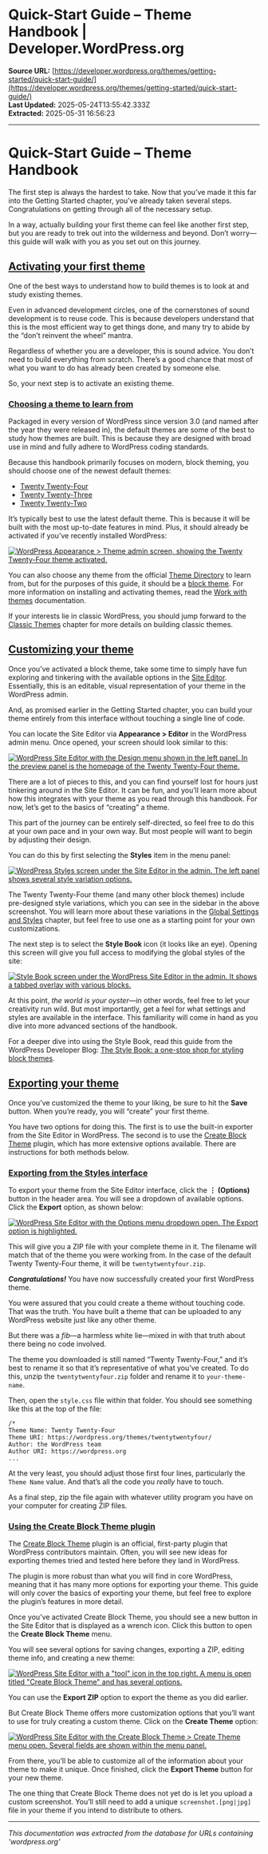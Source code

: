 # Quick-Start Guide – Theme Handbook | Developer.WordPress.org

**Source URL:** [https://developer.wordpress.org/themes/getting-started/quick-start-guide/](https://developer.wordpress.org/themes/getting-started/quick-start-guide/)  
**Last Updated:** 2025-05-24T13:55:42.333Z  
**Extracted:** 2025-05-31 16:56:23

---

# Quick-Start Guide – Theme Handbook

The first step is always the hardest to take. Now that you’ve made it this far into the Getting Started chapter, you’ve already taken several steps. Congratulations on getting through all of the necessary setup.

In a way, actually building your first theme can feel like another first step, but you are ready to trek out into the wilderness and beyond. Don’t worry—this guide will walk with you as you set out on this journey.

## [Activating your first theme](#activating-your-first-theme)

One of the best ways to understand how to build themes is to look at and study existing themes. 

Even in advanced development circles, one of the cornerstones of sound development is to reuse code. This is because developers understand that this is the most efficient way to get things done, and many try to abide by the “don’t reinvent the wheel” mantra.

Regardless of whether you are a developer, this is sound advice. You don’t need to build everything from scratch. There’s a good chance that most of what you want to do has already been created by someone else.

So, your next step is to activate an existing theme.

### [Choosing a theme to learn from](#choosing-a-theme-to-learn-from)

Packaged in every version of WordPress since version 3.0 (and named after the year they were released in), the default themes are some of the best to study how themes are built. This is because they are designed with broad use in mind and fully adhere to WordPress coding standards.

Because this handbook primarily focuses on modern, block theming, you should choose one of the newest default themes:

*   [Twenty Twenty-Four](https://wordpress.org/themes/twentytwentyfour/)
*   [Twenty Twenty-Three](https://wordpress.org/themes/twentytwentythree/)
*   [Twenty Twenty-Two](https://wordpress.org/themes/twentytwentytwo/) 

It’s typically best to use the latest default theme. This is because it will be built with the most up-to-date features in mind. Plus, it should already be activated if you’ve recently installed WordPress:

[![WordPress Appearance > Theme admin screen, showing the Twenty Twenty-Four theme activated.](https://i0.wp.com/developer.wordpress.org/files/2023/11/tt4-activated.jpg?resize=2048%2C1064&ssl=1)](https://i0.wp.com/developer.wordpress.org/files/2023/11/tt4-activated.jpg?ssl=1)

You can also choose any theme from the official [Theme Directory](https://wordpress.org/themes/) to learn from, but for the purposes of this guide, it should be a [block theme](https://wordpress.org/themes/tags/full-site-editing/). For more information on installing and activating themes, read the [Work with themes](https://wordpress.org/documentation/article/work-with-themes/) documentation.

If your interests lie in classic WordPress, you should jump forward to the [Classic Themes](https://developer.wordpress.org/themes/classic-themes/) chapter for more details on building classic themes.

## [Customizing your theme](#customizing-your-theme)

Once you’ve activated a block theme, take some time to simply have fun exploring and tinkering with the available options in the [Site Editor](https://wordpress.org/documentation/article/site-editor/). Essentially, this is an editable, visual representation of your theme in the WordPress admin.

And, as promised earlier in the Getting Started chapter, you can build your theme entirely from this interface without touching a single line of code.

You can locate the Site Editor via **Appearance > Editor** in the WordPress admin menu. Once opened, your screen should look similar to this:

[![WordPress Site Editor with the Design menu shown in the left panel. In the preview panel is the homepage of the Twenty Twenty-Four theme.](https://i0.wp.com/developer.wordpress.org/files/2023/11/tt4-editor.jpg?resize=2048%2C1064&ssl=1)](https://i0.wp.com/developer.wordpress.org/files/2023/11/tt4-editor.jpg?ssl=1)

There are a lot of pieces to this, and you can find yourself lost for hours just tinkering around in the Site Editor. It can be fun, and you’ll learn more about how this integrates with your theme as you read through this handbook. For now, let’s get to the basics of “creating” a theme.

This part of the journey can be entirely self-directed, so feel free to do this at your own pace and in your own way. But most people will want to begin by adjusting their design. 

You can do this by first selecting the **Styles** item in the menu panel:

[![WordPress Styles screen under the Site Editor in the admin. The left panel shows several style variation options.](https://i0.wp.com/developer.wordpress.org/files/2023/11/tt4-styles.jpg?resize=2048%2C1064&ssl=1)](https://i0.wp.com/developer.wordpress.org/files/2023/11/tt4-styles.jpg?ssl=1)

The Twenty Twenty-Four theme (and many other block themes) include pre-designed style variations, which you can see in the sidebar in the above screenshot. You will learn more about these variations in the [Global Settings and Styles](https://developer.wordpress.org/themes/global-settings-and-styles/) chapter, but feel free to use one as a starting point for your own customizations.

The next step is to select the **Style Book** icon (it looks like an eye). Opening this screen will give you full access to modifying the global styles of the site:

[![Style Book screen under the WordPress Site Editor in the admin. It shows a tabbed overlay with various blocks.](https://i0.wp.com/developer.wordpress.org/files/2023/11/tt4-style-book.jpg?resize=2048%2C1064&ssl=1)](https://i0.wp.com/developer.wordpress.org/files/2023/11/tt4-style-book.jpg?ssl=1)

At this point, _the world is your oyster_—in other words, feel free to let your creativity run wild. But most importantly, get a feel for what settings and styles are available in the interface. This familiarity will come in hand as you dive into more advanced sections of the handbook.

For a deeper dive into using the Style Book, read this guide from the WordPress Developer Blog: [The Style Book: a one-stop shop for styling block themes](https://developer.wordpress.org/news/2023/06/the-style-book-a-one-stop-shop-for-styling-block-themes/).

## [Exporting your theme](#exporting-your-theme)

Once you’ve customized the theme to your liking, be sure to hit the **Save** button. When you’re ready, you will “create” your first theme.

You have two options for doing this. The first is to use the built-in exporter from the Site Editor in WordPress. The second is to use the [Create Block Theme](https://wordpress.org/plugins/create-block-theme/) plugin, which has more extensive options available. There are instructions for both methods below.

### [Exporting from the Styles interface](#exporting-from-the-styles-interface)

To export your theme from the Site Editor interface, click the **⋮ (Options)** button in the header area. You will see a dropdown of available options. Click the **Export** option, as shown below:

[![WordPress Site Editor with the Options menu dropdown open. The Export option is highlighted.](https://i0.wp.com/developer.wordpress.org/files/2023/11/tt4-export.jpg?resize=2048%2C1064&ssl=1)](https://i0.wp.com/developer.wordpress.org/files/2023/11/tt4-export.jpg?ssl=1)

This will give you a ZIP file with your complete theme in it. The filename will match that of the theme you were working from. In the case of the default Twenty Twenty-Four theme, it will be `twentytwentyfour.zip`.

**_Congratulations!_** You have now successfully created your first WordPress theme.

You were assured that you could create a theme without touching code. That was the truth. You have built a theme that can be uploaded to any WordPress website just like any other theme.

But there was a _fib_—a harmless white lie—mixed in with that truth about there being no code involved. 

The theme you downloaded is still named “Twenty Twenty-Four,” and it’s best to rename it so that it’s representative of what you’ve created. To do this, unzip the `twentytwentyfour.zip` folder and rename it to `your-theme-name`. 

Then, open the `style.css` file within that folder. You should see something like this at the top of the file:

```
/*
Theme Name: Twenty Twenty-Four
Theme URI: https://wordpress.org/themes/twentytwentyfour/
Author: the WordPress team
Author URI: https://wordpress.org
...
```

At the very least, you should adjust those first four lines, particularly the `Theme Name` value. And that’s all the code you _really_ have to touch.

As a final step, zip the file again with whatever utility program you have on your computer for creating ZIP files.

### [Using the Create Block Theme plugin](#using-the-create-block-theme-plugin)

The [Create Block Theme](https://wordpress.org/plugins/create-block-theme/) plugin is an official, first-party plugin that WordPress contributors maintain. Often, you will see new ideas for exporting themes tried and tested here before they land in WordPress.

The plugin is more robust than what you will find in core WordPress, meaning that it has many more options for exporting your theme. This guide will only cover the basics of exporting your theme, but feel free to explore the plugin’s features in more detail.

Once you’ve activated Create Block Theme, you should see a new button in the Site Editor that is displayed as a wrench icon. Click this button to open the **Create Block Theme** menu.

You will see several options for saving changes, exporting a ZIP, editing theme info, and creating a new theme:

[![WordPress Site Editor with a "tool" icon in the top right. A menu is open titled "Create Block Theme" and has several options.](https://i0.wp.com/developer.wordpress.org/files/2023/11/tt4-create-block-theme-menu.jpg?resize=2048%2C1064&ssl=1)](https://i0.wp.com/developer.wordpress.org/files/2023/11/tt4-create-block-theme-menu.jpg?ssl=1)

You can use the **Export ZIP** option to export the theme as you did earlier.

But Create Block Theme offers more customization options that you’ll want to use for truly creating a custom theme. Click on the **Create Theme** option:

[![WordPress Site Editor with the Create Block Theme > Create Theme menu open. Several fields are shown within the menu panel.](https://i0.wp.com/developer.wordpress.org/files/2023/11/tt4-create-block-theme-customize.jpg?resize=2048%2C1064&ssl=1)](https://i0.wp.com/developer.wordpress.org/files/2023/11/tt4-create-block-theme-customize.jpg?ssl=1)

From there, you’ll be able to customize all of the information about your theme to make it unique. Once finished, click the **Export Theme** button for your new theme.

The one thing that Create Block Theme does not yet do is let you upload a custom screenshot. You’ll still need to add a unique `screenshot.[png|jpg]` file in your theme if you intend to distribute to others.

---

*This documentation was extracted from the database for URLs containing 'wordpress.org'*
